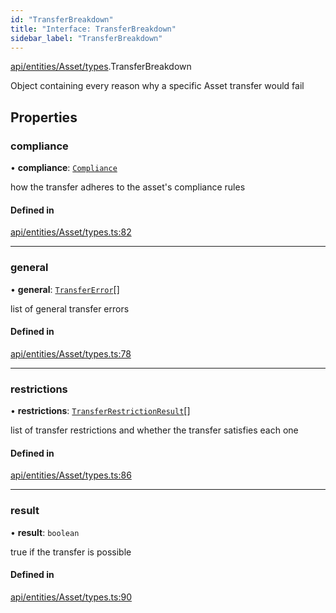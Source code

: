 ```yaml
---
id: "TransferBreakdown"
title: "Interface: TransferBreakdown"
sidebar_label: "TransferBreakdown"
---
```


[api/entities/Asset/types](../../../../../../modules/API/Entities/Asset/Types/Types.md).TransferBreakdown

Object containing every reason why a specific Asset transfer would fail

## Properties

### compliance

• **compliance**: [`Compliance`](../../../../../Types/Compliance/Compliance.md)

how the transfer adheres to the asset's compliance rules

#### Defined in

[api/entities/Asset/types.ts:82](https://github.com/PolymeshAssociation/polymesh-sdk/blob/968f8d70c/src/api/entities/Asset/types.ts#L82)

___

### general

• **general**: [`TransferError`](../../../../../../enums/Types/TransferError/TransferError.md)[]

list of general transfer errors

#### Defined in

[api/entities/Asset/types.ts:78](https://github.com/PolymeshAssociation/polymesh-sdk/blob/968f8d70c/src/api/entities/Asset/types.ts#L78)

___

### restrictions

• **restrictions**: [`TransferRestrictionResult`](../TransferRestrictionResult/TransferRestrictionResult.md)[]

list of transfer restrictions and whether the transfer satisfies each one

#### Defined in

[api/entities/Asset/types.ts:86](https://github.com/PolymeshAssociation/polymesh-sdk/blob/968f8d70c/src/api/entities/Asset/types.ts#L86)

___

### result

• **result**: `boolean`

true if the transfer is possible

#### Defined in

[api/entities/Asset/types.ts:90](https://github.com/PolymeshAssociation/polymesh-sdk/blob/968f8d70c/src/api/entities/Asset/types.ts#L90)
